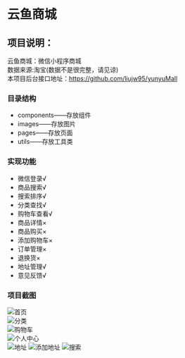 云鱼商城
=========
项目说明：
---------
 云鱼商城：微信小程序商城
 <br>数据来源:淘宝(数据不是很完整，请见谅)
 <br>本项目后台接口地址：https://github.com/liujw95/yunyuMall

### 目录结构
* components——存放组件
* images——存放图片
* pages——存放页面
* utils——存放工具类
### 实现功能
* 微信登录√
* 商品搜索√
* 搜索排序√
* 分类查找√
* 购物车查看√
* 商品详情×
* 商品购买×
* 添加购物车×
* 订单管理×
* 退换货×
* 地址管理√
* 意见反馈√

### 
### 项目截图
![首页](https://github.com/liujw95/yyMall/blob/master/images/%E6%88%AA%E5%9B%BE/home.jpg?raw=true)
<br>
![分类](https://github.com/liujw95/yyMall/blob/master/images/%E6%88%AA%E5%9B%BE/sort.jpg?raw=true)
<br>
![购物车](https://github.com/liujw95/yyMall/blob/master/images/%E6%88%AA%E5%9B%BE/cart.jpg?raw=true)
<br>
![个人中心](https://github.com/liujw95/yyMall/blob/master/images/%E6%88%AA%E5%9B%BE/my.jpg?raw=true)
<br>
![地址](https://github.com/liujw95/yyMall/blob/master/images/%E6%88%AA%E5%9B%BE/adress.jpg?raw=true)
![添加地址](https://github.com/liujw95/yyMall/blob/master/images/%E6%88%AA%E5%9B%BE/adress_save.jpg?raw=true)
![搜索](https://github.com/liujw95/yyMall/blob/master/images/%E6%88%AA%E5%9B%BE/search.jpg?raw=true)
